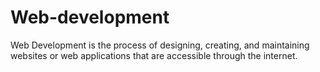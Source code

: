 # Web-development
Web Development is the process of designing, creating, and maintaining websites or web applications that are accessible through the internet.
